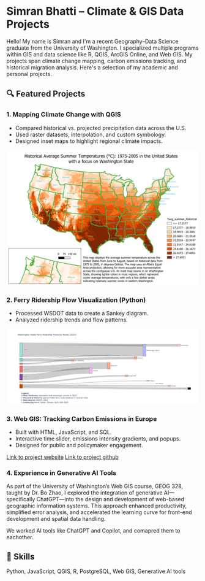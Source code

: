# Simran Bhatti – Climate & GIS Data Projects

Hello! My name is Simran and I'm a recent Geography–Data Science graduate from the University of Washington. I specialized multiple programs within GIS and data science like R, QGIS, ArcGIS Online, and Web GIS. My projects span climate change mapping, carbon emissions tracking, and historical migration analysis. Here's a selection of my academic and personal projects.

## 🔍 Featured Projects

### 1. Mapping Climate Change with QGIS
- Compared historical vs. projected precipitation data across the U.S.
- Used raster datasets, interpolation, and custom symbology.
- Designed inset maps to highlight regional climate impacts.

![Climate Map](Images/climate-map-qgis.png)

### 2. Ferry Ridership Flow Visualization (Python)
- Processed WSDOT data to create a Sankey diagram.
- Analyzed ridership trends and flow patterns.

![Ferry Snakey Diagram](Images/ferry_visualization.png)

### 3. Web GIS: Tracking Carbon Emissions in Europe
- Built with HTML, JavaScript, and SQL.
- Interactive time slider, emissions intensity gradients, and popups.
- Designed for public and policymaker engagement.

[Link to project website](https://jordanchiang627.github.io/Geog328_FinalProject/)
[Link to project github](https://github.com/simmi333/Geog328_FinalProject.git)

### 4. Experience in Generative AI Tools

As part of the University of Washington’s Web GIS course, GEOG 328, taught by Dr. Bo Zhao, I explored the integration of generative AI—specifically ChatGPT—into the design and development of web-based geographic information systems. This approach enhanced productivity, simplified error analysis, and accelerated the learning curve for front-end development and spatial data handling.

We worked AI tools like  ChatGPT and Copilot, and comapred them to eachother.
## 🧠 Skills
Python, JavaScript, QGIS, R, PostgreSQL, Web GIS, Generative AI tools
